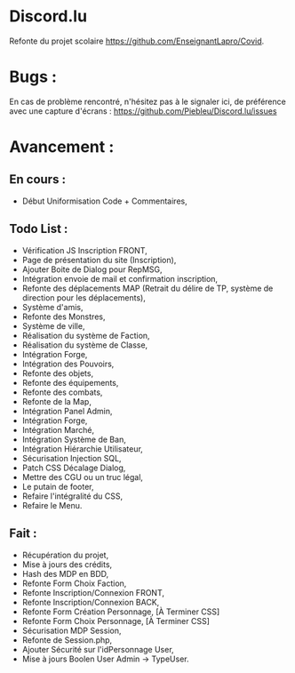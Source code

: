 # Discord.lu
Refonte du projet scolaire https://github.com/EnseignantLapro/Covid.

# Bugs :
En cas de problème rencontré, n'hésitez pas à le signaler ici, de préférence avec une capture d'écrans : https://github.com/Piebleu/Discord.lu/issues

# Avancement :

## En cours :
- Début Uniformisation Code + Commentaires,

## Todo List :
- Vérification JS Inscription FRONT,
- Page de présentation du site (Inscription),
- Ajouter Boite de Dialog pour RepMSG,
- Intégration envoie de mail et confirmation inscription,
- Refonte des déplacements MAP (Retrait du délire de TP, système de direction pour les déplacements),
- Système d'amis,
- Refonte des Monstres,
- Système de ville,
- Réalisation du système de Faction,
- Réalisation du système de Classe,
- Intégration Forge,
- Intégration des Pouvoirs,
- Refonte des objets,
- Refonte des équipements,
- Refonte des combats,
- Refonte de la Map,
- Intégration Panel Admin,
- Intégration Forge,
- Intégration Marché,
- Intégration Système de Ban,
- Intégration Hiérarchie Utilisateur,
- Sécurisation Injection SQL,
- Patch CSS Décalage Dialog,
- Mettre des CGU ou un truc légal,
- Le putain de footer,
- Refaire l'intégralité du CSS,
- Refaire le Menu.

## Fait :
- Récupération du projet,
- Mise à jours des crédits,
- Hash des MDP en BDD,
- Refonte Form Choix Faction,
- Refonte Inscription/Connexion FRONT,
- Refonte Inscription/Connexion BACK,
- Refonte Form Création Personnage, [À Terminer CSS]
- Refonte Form Choix Personnage, [À Terminer CSS]
- Sécurisation MDP Session,
- Refonte de Session.php,
- Ajouter Sécurité sur l'idPersonnage User,
- Mise à jours Boolen User Admin -> TypeUser.